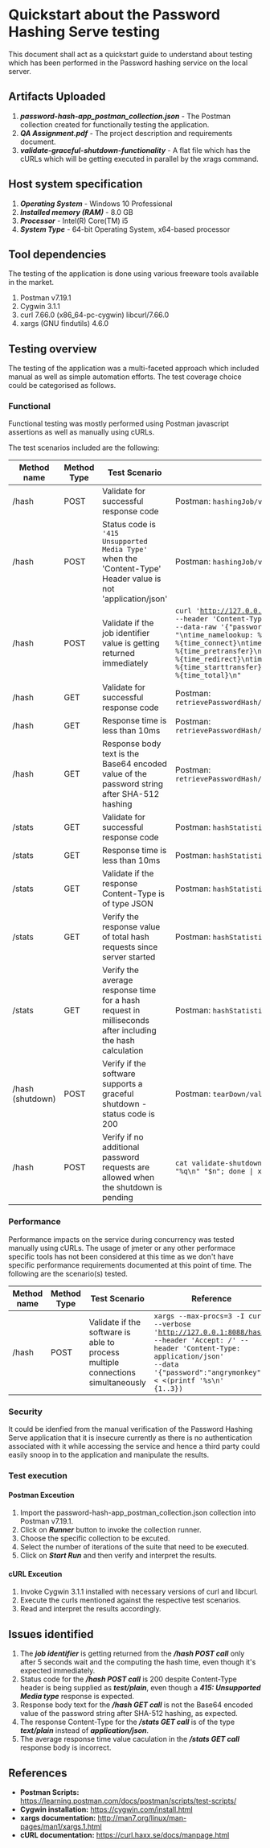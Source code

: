 # Quickstart about the Password Hashing Serve testing #
This document shall act as a quickstart guide to understand about testing which has been performed in the Password hashing service on the local server.

## Artifacts Uploaded ##
1. ***password-hash-app_postman_collection.json*** - The Postman collection created for functionally testing the application.
2. ***QA Assignment.pdf*** - The project description and requirements document.
3. ***validate-graceful-shutdown-functionality*** - A flat file which has the cURLs which will be getting executed in parallel by the xrags command.

## Host system specification ###
1. ***Operating System*** - Windows 10 Professional
2. ***Installed memory (RAM)*** - 8.0 GB
3. ***Processor*** - Intel(R) Core(TM) i5
4. ***System Type*** - 64-bit Operating System, x64-based processor

## Tool dependencies ##
The testing of the application is done using various freeware tools available in the market.
1. Postman v7.19.1
2. Cygwin 3.1.1
3. curl 7.66.0 (x86_64-pc-cygwin) libcurl/7.66.0
4. xargs (GNU findutils) 4.6.0

## Testing overview ##
The testing of the application was a multi-faceted approach which included manual as well as simple automation efforts. The test coverage choice could be categorised as follows.

### Functional ###
Functional testing was mostly performed using Postman javascript assertions as well as manually using cURLs. 

The test scenarios included are the following:

Method name  | Method Type | Test Scenario | Reference | Test Result
------------- | ------------- | ------------- | ------------- | -------------
/hash | POST | Validate for successful response code | Postman: <code>hashingJob/validatePasswordHashEndpointFunctionality</code> | <span style="color:green">*Pass*</span>
/hash | POST | Status code is <code>'415 Unsupported Media Type'</code> when the 'Content-Type' Header value is not 'application/json' | Postman: <code>hashingJob/validatePasswordHashEndpointForUnsupportedMediaType</code> | <span style="color:red">*Fail*</span>
/hash | POST | Validate if the job identifier value is getting returned immediately | <code>curl 'http://127.0.0.1:8088/hash' --header 'Content-Type: application/json' --header 'Accept: */*' --data-raw '{"password": "angrymonkey"}' --compressed -s -o /dev/null -w  "\ntime_namelookup:  %{time_namelookup}\ntime_connect:  %{time_connect}\ntime_appconnect:  %{time_appconnect}\ntime_pretransfer:  %{time_pretransfer}\ntime_redirect:  %{time_redirect}\ntime_starttransfer:  %{time_starttransfer}\n__________\ntime_total:  %{time_total}\n"</code> | <span style="color:red">*Fail*</span>
/hash | GET | Validate for successful response code | Postman: <code>retrievePasswordHash/validateHashedPasswordRetrievalEndpointFunctionality</code> | <span style="color:green">*Pass*</span>
/hash | GET | Response time is less than 10ms | Postman: <code>retrievePasswordHash/validateHashedPasswordRetrievalEndpointFunctionality</code> | <span style="color:green">*Pass*</span>
/hash | GET | Response body text is the Base64 encoded value of the password string after SHA-512 hashing | Postman: <code>retrievePasswordHash/validateHashedPasswordRetrievalEndpointFunctionality</code> | <span style="color:red">*Fail*</span>
/stats | GET | Validate for successful response code | Postman: <code>hashStatistics/valiateHashingStatsEndpointFunctionality</code> | <span style="color:green">*Pass*</span>
/stats | GET | Response time is less than 10ms | Postman: <code>hashStatistics/valiateHashingStatsEndpointFunctionality</code> | <span style="color:green">*Pass*</span>
/stats | GET | Validate if the response Content-Type is of type JSON | Postman: <code>hashStatistics/valiateHashingStatsEndpointFunctionality</code> | <span style="color:red">*Fail*</span>
/stats | GET | Verify the response value of total hash requests since server started | Postman: <code>hashStatistics/valiateHashingStatsEndpointFunctionality</code> | <span style="color:green">*Pass*</span>
/stats | GET | Verify the average response time for a hash request in milliseconds after including the hash calculation | Postman: <code>hashStatistics/valiateHashingStatsEndpointFunctionality</code> | <span style="color:red">*Fail*</span>
/hash (shutdown) | POST | Verify if the software supports a graceful shutdown - status code is 200 | Postman: <code>tearDown/validateShutdownEndpointResponseCode</code> | <span style="color:green">*Pass*</span>
/hash | POST | Verify if no additional password requests are allowed when the shutdown is pending | <code>cat validate-shutdown-functionality &#124; while read n; do printf "%q\n" "$n"; done &#124; xargs --max-procs=2 -I LC bash -c LC</code> | <span style="color:green">*Pass*</span>

### Performance ###
Performance impacts on the service during concurrency was tested manually using cURLs. The usage of jmeter or any other performace specific tools has not been considered at this time as we don't have specific performance requirements documented at this point of time. The following are the scenario(s) tested.

Method name  | Method Type | Test Scenario | Reference | Test Result
------------- | ------------- | ------------- | ------------- | -------------
/hash | POST | Validate if the software is able to process multiple connections simultaneously | <code>xargs --max-procs=3 -I curl --verbose 'http://127.0.0.1:8088/hash' --header 'Accept: */*' --header 'Content-Type: application/json' --data '{"password":"angrymonkey"}' < <(printf '%s\n' {1..3})</code> | <span style="color:green">*Pass*</span>

### Security ###
It could be idenfied from the manual verification of the Password Hashing Serve application that it is insecure currently as there is no authentication associated with it while accessing the service and hence a third party could easily snoop in to the application and manipulate the results.

### Test execution ###
#### Postman Exceution ####
1. Import the password-hash-app_postman_collection.json collection into Postman v7.19.1.  
2. Click on ***Runner*** button to invoke the collection runner.
3. Choose the specific collection to be excuted.
4. Select the number of iterations of the suite that need to be executed.
5. Click on ***Start Run*** and then verify and interpret the results.
#### cURL Exceution ####
1. Invoke Cygwin 3.1.1 installed with necessary versions of curl and libcurl.
2. Execute the curls mentioned against the respective test scenarios.
3. Read and interpret the results accordingly.

## Issues identified ##
1. The ***job identifier*** is getting returned from the ***/hash POST call*** only after 5 seconds wait and the computing the hash time, even though it's expected immediately.
2. Status code for the ***/hash POST call*** is 200 despite Content-Type header is being supplied as ***test/plain***, even though a ***415: Unsupported Media type*** response is expected.
3. Response body text for the ***/hash GET call*** is not the Base64 encoded value of the password string after SHA-512 hashing, as expected.
4. The response Content-Type  for the ***/stats GET call*** is of the type ***text/plain*** instead of ***application/json***.
5. The average response time value caculation in the ***/stats GET call*** response body is incorrect.

## References
* __Postman Scripts:__ https://learning.postman.com/docs/postman/scripts/test-scripts/
* __Cygwin installation:__ https://cygwin.com/install.html
* __xargs documentation:__  http://man7.org/linux/man-pages/man1/xargs.1.html
* __cURL documentation:__ https://curl.haxx.se/docs/manpage.html

